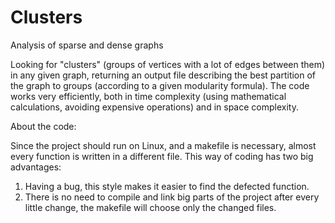 # Clusters
Analysis of sparse and dense graphs

Looking for "clusters" (groups of vertices with a lot of edges between them) in any given graph, returning an output file describing
the best partition of the graph to groups (according to a given modularity formula). The code works very efficiently, both in time
complexity (using mathematical calculations, avoiding expensive operations) and in space complexity.

About the code:

Since the project should run on Linux, and a makefile is necessary, almost every function is written in a different file. This way of
coding has two big advantages: 
1. Having a bug, this style makes it easier to find the defected function.
2. There is no need to compile and link big parts of the project after every little change, the makefile will choose only the changed files.

